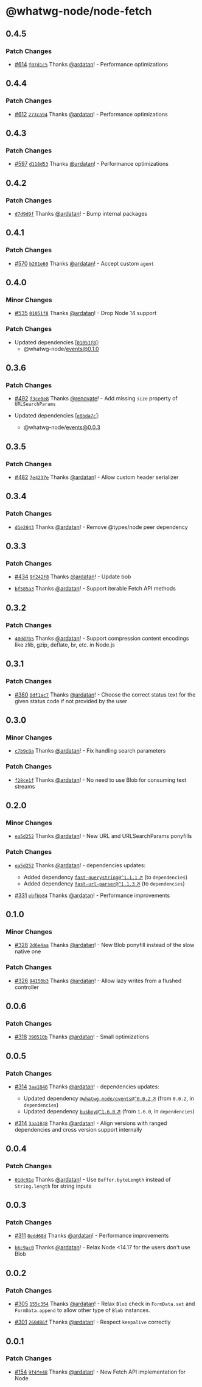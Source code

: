 # @whatwg-node/node-fetch

## 0.4.5

### Patch Changes

- [#614](https://github.com/ardatan/whatwg-node/pull/614)
  [`f07d1c5`](https://github.com/ardatan/whatwg-node/commit/f07d1c5af5d17d64a45162a23a755ae8ce11ac93)
  Thanks [@ardatan](https://github.com/ardatan)! - Performance optimizations

## 0.4.4

### Patch Changes

- [#612](https://github.com/ardatan/whatwg-node/pull/612)
  [`273ca94`](https://github.com/ardatan/whatwg-node/commit/273ca94a35e0d4236d932e28f295f405d9adbd4c)
  Thanks [@ardatan](https://github.com/ardatan)! - Performance optimizations

## 0.4.3

### Patch Changes

- [#597](https://github.com/ardatan/whatwg-node/pull/597)
  [`d118d53`](https://github.com/ardatan/whatwg-node/commit/d118d538f3ab75f87728c4c8373b5b53fb8e1d51)
  Thanks [@ardatan](https://github.com/ardatan)! - Performance optimizations

## 0.4.2

### Patch Changes

- [`d7d9d9f`](https://github.com/ardatan/whatwg-node/commit/d7d9d9ff8903126eb3a346d35dcf621cafff1bd8)
  Thanks [@ardatan](https://github.com/ardatan)! - Bump internal packages

## 0.4.1

### Patch Changes

- [#570](https://github.com/ardatan/whatwg-node/pull/570)
  [`b201e60`](https://github.com/ardatan/whatwg-node/commit/b201e60e4624b298ee8c3ec329d6b8cbf75ef8c4)
  Thanks [@ardatan](https://github.com/ardatan)! - Accept custom `agent`

## 0.4.0

### Minor Changes

- [#535](https://github.com/ardatan/whatwg-node/pull/535)
  [`01051f8`](https://github.com/ardatan/whatwg-node/commit/01051f8b3408ac26612b8d8ea2702a3f7e6667af)
  Thanks [@ardatan](https://github.com/ardatan)! - Drop Node 14 support

### Patch Changes

- Updated dependencies
  [[`01051f8`](https://github.com/ardatan/whatwg-node/commit/01051f8b3408ac26612b8d8ea2702a3f7e6667af)]:
  - @whatwg-node/events@0.1.0

## 0.3.6

### Patch Changes

- [#492](https://github.com/ardatan/whatwg-node/pull/492)
  [`f3ce0e8`](https://github.com/ardatan/whatwg-node/commit/f3ce0e815f6085d199590359a39048c39920e6ce)
  Thanks [@renovate](https://github.com/apps/renovate)! - Add missing `size` property of
  `URLSearchParams`

- Updated dependencies
  [[`e8bda7c`](https://github.com/ardatan/whatwg-node/commit/e8bda7cdf440a7f4bb617ee1b5df8ee1becb4ad6)]:
  - @whatwg-node/events@0.0.3

## 0.3.5

### Patch Changes

- [#482](https://github.com/ardatan/whatwg-node/pull/482)
  [`7e4237e`](https://github.com/ardatan/whatwg-node/commit/7e4237eff499abe11d38732edef2db3230922356)
  Thanks [@ardatan](https://github.com/ardatan)! - Allow custom header serializer

## 0.3.4

### Patch Changes

- [`d1e2043`](https://github.com/ardatan/whatwg-node/commit/d1e2043b88e5bb62fd9507cc9169dc74f45fd1b1)
  Thanks [@ardatan](https://github.com/ardatan)! - Remove @types/node peer dependency

## 0.3.3

### Patch Changes

- [#434](https://github.com/ardatan/whatwg-node/pull/434)
  [`9f242f8`](https://github.com/ardatan/whatwg-node/commit/9f242f8268748345899ea4b6f05dac3c6dcecbeb)
  Thanks [@ardatan](https://github.com/ardatan)! - Update bob

- [`bf585a3`](https://github.com/ardatan/whatwg-node/commit/bf585a3b1cafa63bdee86dace6a0e08f98a9b554)
  Thanks [@ardatan](https://github.com/ardatan)! - Support iterable Fetch API methods

## 0.3.2

### Patch Changes

- [`40dd7b5`](https://github.com/ardatan/whatwg-node/commit/40dd7b51181badf4e31edb53a481d52bc6fdb416)
  Thanks [@ardatan](https://github.com/ardatan)! - Support compression content encodings like zlib,
  gzip, deflate, br, etc. in Node.js

## 0.3.1

### Patch Changes

- [#380](https://github.com/ardatan/whatwg-node/pull/380)
  [`0df1ac7`](https://github.com/ardatan/whatwg-node/commit/0df1ac7d577ba831ce6431d68628b2028c37762f)
  Thanks [@ardatan](https://github.com/ardatan)! - Choose the correct status text for the given
  status code if not provided by the user

## 0.3.0

### Minor Changes

- [`c7b9c8a`](https://github.com/ardatan/whatwg-node/commit/c7b9c8a4f58926e923bb3f581cf145feb389880f)
  Thanks [@ardatan](https://github.com/ardatan)! - Fix handling search parameters

### Patch Changes

- [`f28ce1f`](https://github.com/ardatan/whatwg-node/commit/f28ce1f11c888187869a6c4df55f6438dc0eaab6)
  Thanks [@ardatan](https://github.com/ardatan)! - No need to use Blob for consuming text streams

## 0.2.0

### Minor Changes

- [`ea5d252`](https://github.com/ardatan/whatwg-node/commit/ea5d25298c480d4c5483186af41dccda8197164d)
  Thanks [@ardatan](https://github.com/ardatan)! - New URL and URLSearchParams ponyfills

### Patch Changes

- [`ea5d252`](https://github.com/ardatan/whatwg-node/commit/ea5d25298c480d4c5483186af41dccda8197164d)
  Thanks [@ardatan](https://github.com/ardatan)! - dependencies updates:

  - Added dependency
    [`fast-querystring@^1.1.1` ↗︎](https://www.npmjs.com/package/fast-querystring/v/1.1.1) (to
    `dependencies`)
  - Added dependency
    [`fast-url-parser@^1.1.3` ↗︎](https://www.npmjs.com/package/fast-url-parser/v/1.1.3) (to
    `dependencies`)

- [#331](https://github.com/ardatan/whatwg-node/pull/331)
  [`ebfbb84`](https://github.com/ardatan/whatwg-node/commit/ebfbb845be1a9f3893f62c850554cf6162f3b6d7)
  Thanks [@ardatan](https://github.com/ardatan)! - Performance improvements

## 0.1.0

### Minor Changes

- [#328](https://github.com/ardatan/whatwg-node/pull/328)
  [`2d6e4aa`](https://github.com/ardatan/whatwg-node/commit/2d6e4aa67fffe2e33eb16b4c30c00f8ea9cf9a9a)
  Thanks [@ardatan](https://github.com/ardatan)! - New Blob ponyfill instead of the slow native one

### Patch Changes

- [#326](https://github.com/ardatan/whatwg-node/pull/326)
  [`94150b3`](https://github.com/ardatan/whatwg-node/commit/94150b3452f06f5671e87f59f8ae63e6e751289c)
  Thanks [@ardatan](https://github.com/ardatan)! - Allow lazy writes from a flushed controller

## 0.0.6

### Patch Changes

- [#318](https://github.com/ardatan/whatwg-node/pull/318)
  [`390510b`](https://github.com/ardatan/whatwg-node/commit/390510b39d5d374233eb9798adbd0ef14101e2b7)
  Thanks [@ardatan](https://github.com/ardatan)! - Small optimizations

## 0.0.5

### Patch Changes

- [#314](https://github.com/ardatan/whatwg-node/pull/314)
  [`3aa1848`](https://github.com/ardatan/whatwg-node/commit/3aa18486d44c507617b25204c3d4a96bc8a4c9e4)
  Thanks [@ardatan](https://github.com/ardatan)! - dependencies updates:

  - Updated dependency
    [`@whatwg-node/events@^0.0.2` ↗︎](https://www.npmjs.com/package/@whatwg-node/events/v/0.0.2)
    (from `0.0.2`, in `dependencies`)
  - Updated dependency [`busboy@^1.6.0` ↗︎](https://www.npmjs.com/package/busboy/v/1.6.0) (from
    `1.6.0`, in `dependencies`)

- [#314](https://github.com/ardatan/whatwg-node/pull/314)
  [`3aa1848`](https://github.com/ardatan/whatwg-node/commit/3aa18486d44c507617b25204c3d4a96bc8a4c9e4)
  Thanks [@ardatan](https://github.com/ardatan)! - Align versions with ranged dependencies and cross
  version support internally

## 0.0.4

### Patch Changes

- [`01dc91e`](https://github.com/ardatan/whatwg-node/commit/01dc91e0db7f65599d9bc018c0a9396dd0e5ad27)
  Thanks [@ardatan](https://github.com/ardatan)! - Use `Buffer.byteLength` instead of
  `String.length` for string inputs

## 0.0.3

### Patch Changes

- [#311](https://github.com/ardatan/whatwg-node/pull/311)
  [`8edd68d`](https://github.com/ardatan/whatwg-node/commit/8edd68d288889e7a1222c8790a708b0930f337e2)
  Thanks [@ardatan](https://github.com/ardatan)! - Performance improvements

- [`b6c9ac0`](https://github.com/ardatan/whatwg-node/commit/b6c9ac0ae8095ded0970be810f63e23fcca65830)
  Thanks [@ardatan](https://github.com/ardatan)! - Relax Node <14.17 for the users don't use Blob

## 0.0.2

### Patch Changes

- [#305](https://github.com/ardatan/whatwg-node/pull/305)
  [`155c354`](https://github.com/ardatan/whatwg-node/commit/155c354aae4179bf233c68fec386e276728a16de)
  Thanks [@ardatan](https://github.com/ardatan)! - Relax `Blob` check in `FormData.set` and
  `FormData.append` to allow other type of `Blob` instances.

- [#301](https://github.com/ardatan/whatwg-node/pull/301)
  [`260d86f`](https://github.com/ardatan/whatwg-node/commit/260d86f50cd1e215b1fe574042da92124636e56b)
  Thanks [@ardatan](https://github.com/ardatan)! - Respect `keepalive` correctly

## 0.0.1

### Patch Changes

- [#154](https://github.com/ardatan/whatwg-node/pull/154)
  [`9f4fe48`](https://github.com/ardatan/whatwg-node/commit/9f4fe489ff1d08d873a2dd26c02abc54da08dc48)
  Thanks [@ardatan](https://github.com/ardatan)! - New Fetch API implementation for Node
